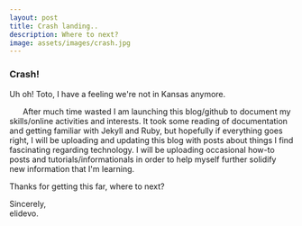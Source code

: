 ```yaml
---
layout: post
title: Crash landing..
description: Where to next?
image: assets/images/crash.jpg
---
```


### Crash!

Uh oh! Toto, I have a feeling we're not in Kansas anymore.

&nbsp;&nbsp;&nbsp;&nbsp;&nbsp;&nbsp;After much time wasted I am launching this blog/github to document my skills/online activities and interests.  It took some reading of documentation and getting familiar with Jekyll and Ruby, but hopefully if everything goes right, I will be uploading and updating this blog with posts about things I find fascinating regarding technology.  I will be uploading occasional how-to posts and tutorials/informationals in order to help myself further solidify new information that I'm learning.

Thanks for getting this far, where to next?


Sincerely, <br>
elidevo.